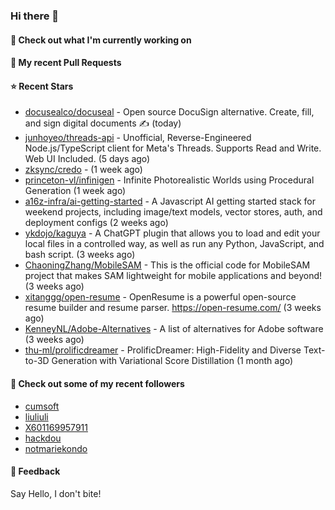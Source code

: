 ### Hi there 👋

#### 👷 Check out what I'm currently working on

#### 🔨 My recent Pull Requests


#### ⭐ Recent Stars

- [docusealco/docuseal](https://github.com/docusealco/docuseal) - Open source DocuSign alternative. Create, fill, and sign digital documents ✍️ (today)
- [junhoyeo/threads-api](https://github.com/junhoyeo/threads-api) - Unofficial, Reverse-Engineered Node.js/TypeScript client for Meta&#39;s Threads. Supports Read and Write. Web UI Included. (5 days ago)
- [zksync/credo](https://github.com/zksync/credo) -  (1 week ago)
- [princeton-vl/infinigen](https://github.com/princeton-vl/infinigen) - Infinite Photorealistic Worlds using Procedural Generation (1 week ago)
- [a16z-infra/ai-getting-started](https://github.com/a16z-infra/ai-getting-started) - A Javascript AI getting started stack for weekend projects, including image/text models, vector stores, auth, and deployment configs (2 weeks ago)
- [ykdojo/kaguya](https://github.com/ykdojo/kaguya) - A ChatGPT plugin that allows you to load and edit your local files in a controlled way, as well as run any Python, JavaScript, and bash script. (3 weeks ago)
- [ChaoningZhang/MobileSAM](https://github.com/ChaoningZhang/MobileSAM) - This is the official code for MobileSAM project that makes SAM lightweight for mobile applications and beyond! (3 weeks ago)
- [xitanggg/open-resume](https://github.com/xitanggg/open-resume) - OpenResume is a powerful open-source resume builder and resume parser. https://open-resume.com/ (3 weeks ago)
- [KenneyNL/Adobe-Alternatives](https://github.com/KenneyNL/Adobe-Alternatives) - A list of alternatives for Adobe software (3 weeks ago)
- [thu-ml/prolificdreamer](https://github.com/thu-ml/prolificdreamer) - ProlificDreamer: High-Fidelity and Diverse Text-to-3D Generation with Variational Score Distillation (1 month ago)

#### 👯 Check out some of my recent followers

- [cumsoft](https://github.com/cumsoft)
- [liuliuli](https://github.com/liuliuli)
- [X601169957911](https://github.com/X601169957911)
- [hackdou](https://github.com/hackdou)
- [notmariekondo](https://github.com/notmariekondo)

#### 💬 Feedback

Say Hello, I don't bite!